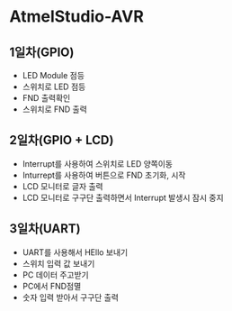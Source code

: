 # AtmelStudio-AVR

## 1일차(GPIO)
- LED Module 점등
- 스위치로 LED 점등
- FND 출력확인
- 스위치로 FND 출력

## 2일차(GPIO + LCD)
- Interrupt를 사용하여 스위치로 LED 양쪽이동
- Inturrept를 사용하여 버튼으로 FND 초기화, 시작 
- LCD 모니터로 글자 출력
- LCD 모니터로 구구단 출력하면서 Interrupt 발생시 잠시 중지 

## 3일차(UART)
- UART를 사용해서 HEllo 보내기
- 스위치 입력 값 보내기
- PC 데이터 주고받기
- PC에서 FND점멸 
- 숫자 입력 받아서 구구단 출력
